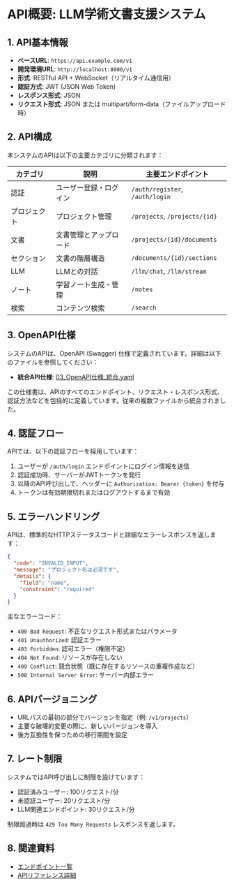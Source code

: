 # API概要: LLM学術文書支援システム

## 1. API基本情報

- **ベースURL**: `https://api.example.com/v1`
- **開発環境URL**: `http://localhost:8000/v1`
- **形式**: RESTful API + WebSocket（リアルタイム通信用）
- **認証方式**: JWT (JSON Web Token)
- **レスポンス形式**: JSON
- **リクエスト形式**: JSON または multipart/form-data（ファイルアップロード時）

## 2. API構成

本システムのAPIは以下の主要カテゴリに分類されます：

| カテゴリ | 説明 | 主要エンドポイント |
|----------|------|-------------------|
| 認証 | ユーザー登録・ログイン | `/auth/register`, `/auth/login` |
| プロジェクト | プロジェクト管理 | `/projects`, `/projects/{id}` |
| 文書 | 文書管理とアップロード | `/projects/{id}/documents` |
| セクション | 文書の階層構造 | `/documents/{id}/sections` |
| LLM | LLMとの対話 | `/llm/chat`, `/llm/stream` |
| ノート | 学習ノート生成・管理 | `/notes` |
| 検索 | コンテンツ検索 | `/search` |

## 3. OpenAPI仕様

システムのAPIは、OpenAPI (Swagger) 仕様で定義されています。詳細は以下のファイルを参照してください：

- **統合API仕様**: [03_OpenAPI仕様_統合.yaml](./03_OpenAPI仕様_統合.yaml)

この仕様書は、APIのすべてのエンドポイント、リクエスト・レスポンス形式、認証方法などを包括的に定義しています。従来の複数ファイルから統合されました。

## 4. 認証フロー

APIでは、以下の認証フローを採用しています：

1. ユーザーが `/auth/login` エンドポイントにログイン情報を送信
2. 認証成功時、サーバーがJWTトークンを発行
3. 以降のAPI呼び出しで、ヘッダーに `Authorization: Bearer {token}` を付与
4. トークンは有効期限切れまたはログアウトするまで有効

## 5. エラーハンドリング

APIは、標準的なHTTPステータスコードと詳細なエラーレスポンスを返します：

```json
{
  "code": "INVALID_INPUT",
  "message": "プロジェクト名は必須です",
  "details": {
    "field": "name",
    "constraint": "required"
  }
}
```

主なエラーコード：

- `400 Bad Request`: 不正なリクエスト形式またはパラメータ
- `401 Unauthorized`: 認証エラー
- `403 Forbidden`: 認可エラー（権限不足）
- `404 Not Found`: リソースが存在しない
- `409 Conflict`: 競合状態（既に存在するリソースの重複作成など）
- `500 Internal Server Error`: サーバー内部エラー

## 6. APIバージョニング

- URLパスの最初の部分でバージョンを指定（例: `/v1/projects`）
- 主要な破壊的変更の際に、新しいバージョンを導入
- 後方互換性を保つための移行期間を設定

## 7. レート制限

システムではAPI呼び出しに制限を設けています：

- 認証済みユーザー: 100リクエスト/分
- 未認証ユーザー: 20リクエスト/分
- LLM関連エンドポイント: 30リクエスト/分

制限超過時は `429 Too Many Requests` レスポンスを返します。

## 8. 関連資料

- [エンドポイント一覧](./02_エンドポイント一覧.md)
- [APIリファレンス詳細](./04_APIリファレンス詳細)
